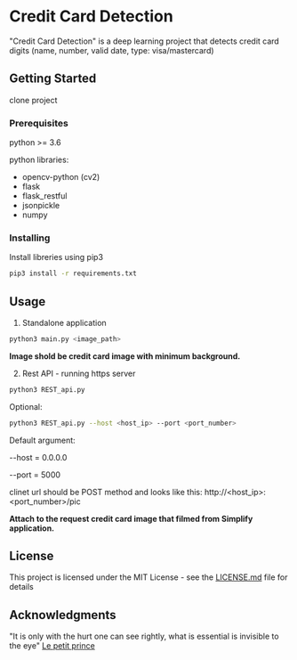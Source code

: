 # Credit Card Detection

"Credit Card Detection" is a deep learning project that detects credit card digits (name, number, valid date, type: visa/mastercard)

## Getting Started

clone project

### Prerequisites

python >= 3.6

python libraries:
- opencv-python (cv2)
- flask
- flask_restful
- jsonpickle
- numpy

### Installing

Install libreries using pip3

```bash
pip3 install -r requirements.txt
```

## Usage

1. Standalone application

```bash
python3 main.py <image_path> 
```

**Image shold be credit card image with minimum background.**


2. Rest API - running https server

```bash
python3 REST_api.py
```

Optional:
```bash
python3 REST_api.py --host <host_ip> --port <port_number>
```

Default argument:

--host = 0.0.0.0

--port = 5000

clinet url should be POST method and looks like this:  http://<host_ip>:<port_number>/pic

**Attach to the request credit card image that filmed from Simplify application.**

## License

This project is licensed under the MIT License - see the [LICENSE.md](LICENSE.md) file for details

## Acknowledgments

"It is only with the hurt one can see rightly, what is essential is invisible to the eye" [Le petit prince](https://i.pinimg.com/originals/d5/0d/44/d50d44dfc6cfbc89f9f27d582fe401e7.jpg) 

